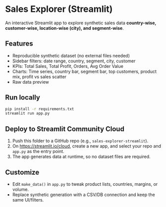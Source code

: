 # Sales Explorer (Streamlit)

An interactive Streamlit app to explore synthetic sales data **country-wise, customer-wise, location-wise (city), and segment-wise**.

## Features
- Reproducible synthetic dataset (no external files needed)
- Sidebar filters: date range, country, segment, city, customer
- KPIs: Total Sales, Total Profit, Orders, Avg Order Value
- Charts: Time series, country bar, segment bar, top customers, product mix, profit vs sales scatter
- Raw data preview

## Run locally
```bash
pip install -r requirements.txt
streamlit run app.py
```

## Deploy to Streamlit Community Cloud
1. Push this folder to a GitHub repo (e.g., `sales-explorer-streamlit`).
2. On https://streamlit.io/cloud, create a new app, and select your repo and `app.py` as the entry point.
3. The app generates data at runtime, so no dataset files are required.

## Customize
- Edit `make_data()` in `app.py` to tweak product lists, countries, margins, or volume.
- Replace synthetic generation with a CSV/DB connection and keep the same UI/filters.